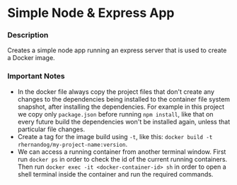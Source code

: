# Simple Node & Express App

### Description
Creates a simple node app running an express server that is used to create a Docker image.

### Important Notes
- In the docker file always copy the project files that don't create any changes to the dependencies being installed to the container file system snapshot, after installing the dependencies. For example in this project we copy only `package.json` before running `npm install`, like that on every future build the dependencies won't be installed again, unless that particular file changes.
- Create a tag for the image build using `-t`, like this: `docker build -t rhernandog/my-project-name:version`.
- We can access a running container from another terminal window. First run `docker ps` in order to check the id of the current running containers. Then run `docker exec -it <docker-container-id> sh` in order to open a shell terminal inside the container and run the required commands.
